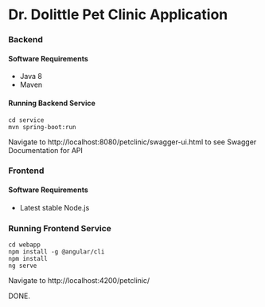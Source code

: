 # Dr. Dolittle Pet Clinic Application

### Backend

#### Software Requirements
* Java 8
* Maven

#### Running Backend Service

```
cd service
mvn spring-boot:run
```

Navigate to http://localhost:8080/petclinic/swagger-ui.html to see Swagger Documentation for API

### Frontend

#### Software Requirements
* Latest stable Node.js

### Running Frontend Service

```
cd webapp
npm install -g @angular/cli
npm install
ng serve
```

Navigate to http://localhost:4200/petclinic/

DONE.